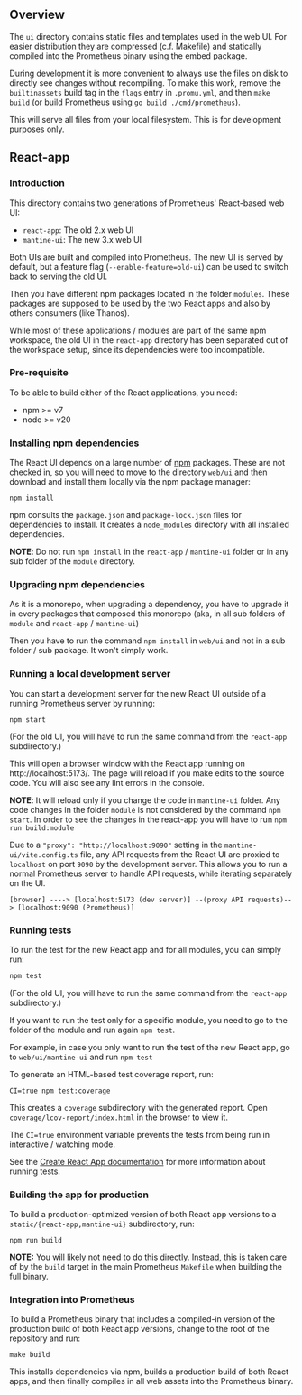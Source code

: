 ## Overview

The `ui` directory contains static files and templates used in the web UI. For
easier distribution they are compressed (c.f. Makefile) and statically compiled
into the Prometheus binary using the embed package.

During development it is more convenient to always use the files on disk to
directly see changes without recompiling.
To make this work, remove the `builtinassets` build tag in the `flags` entry
in `.promu.yml`, and then `make build` (or build Prometheus using
`go build ./cmd/prometheus`).

This will serve all files from your local filesystem. This is for development purposes only.

## React-app

### Introduction

This directory contains two generations of Prometheus' React-based web UI:

* `react-app`: The old 2.x web UI
* `mantine-ui`: The new 3.x web UI

Both UIs are built and compiled into Prometheus. The new UI is served by default, but a feature flag
(`--enable-feature=old-ui`) can be used to switch back to serving the old UI.

Then you have different npm packages located in the folder `modules`. These packages are supposed to be used by the
two React apps and also by others consumers (like Thanos).

While most of these applications / modules are part of the same npm workspace, the old UI in the `react-app` directory
has been separated out of the workspace setup, since its dependencies were too incompatible.

### Pre-requisite

To be able to build either of the React applications, you need:

* npm >= v7
* node >= v20

### Installing npm dependencies

The React UI depends on a large number of [npm](https://www.npmjs.com/) packages. These are not checked in, so you will
need to move to the directory `web/ui` and then download and install them locally via the npm package manager:

    npm install

npm consults the `package.json` and `package-lock.json` files for dependencies to install. It creates a `node_modules`
directory with all installed dependencies.

**NOTE**: Do not run `npm install` in the `react-app` / `mantine-ui` folder or in any sub folder of the `module` directory.

### Upgrading npm dependencies

As it is a monorepo, when upgrading a dependency, you have to upgrade it in every packages that composed this monorepo
(aka, in all sub folders of `module` and `react-app` / `mantine-ui`)

Then you have to run the command `npm install` in `web/ui` and not in a sub folder / sub package. It won't simply work.

### Running a local development server

You can start a development server for the new React UI outside of a running Prometheus server by running:

    npm start

(For the old UI, you will have to run the same command from the `react-app` subdirectory.)

This will open a browser window with the React app running on http://localhost:5173/. The page will reload if you make
edits to the source code. You will also see any lint errors in the console.

**NOTE**: It will reload only if you change the code in `mantine-ui` folder. Any code changes in the folder `module` is
not considered by the command `npm start`. In order to see the changes in the react-app you will have to
run `npm run build:module`

Due to a `"proxy": "http://localhost:9090"` setting in the `mantine-ui/vite.config.ts` file, any API requests from the React UI are
proxied to `localhost` on port `9090` by the development server. This allows you to run a normal Prometheus server to
handle API requests, while iterating separately on the UI.

    [browser] ----> [localhost:5173 (dev server)] --(proxy API requests)--> [localhost:9090 (Prometheus)]

### Running tests

To run the test for the new React app and for all modules, you can simply run:

```bash
npm test
```

(For the old UI, you will have to run the same command from the `react-app` subdirectory.)

If you want to run the test only for a specific module, you need to go to the folder of the module and run
again `npm test`.

For example, in case you only want to run the test of the new React app, go to `web/ui/mantine-ui` and run `npm test`

To generate an HTML-based test coverage report, run:

    CI=true npm test:coverage

This creates a `coverage` subdirectory with the generated report. Open `coverage/lcov-report/index.html` in the browser
to view it.

The `CI=true` environment variable prevents the tests from being run in interactive / watching mode.

See the [Create React App documentation](https://create-react-app.dev/docs/running-tests/) for more information about
running tests.

### Building the app for production

To build a production-optimized version of both React app versions to a `static/{react-app,mantine-ui}` subdirectory, run:

    npm run build

**NOTE:** You will likely not need to do this directly. Instead, this is taken care of by the `build` target in the main
Prometheus `Makefile` when building the full binary.

### Integration into Prometheus

To build a Prometheus binary that includes a compiled-in version of the production build of both React app versions, change to the
root of the repository and run:

    make build

This installs dependencies via npm, builds a production build of both React apps, and then finally compiles in all web
assets into the Prometheus binary.
